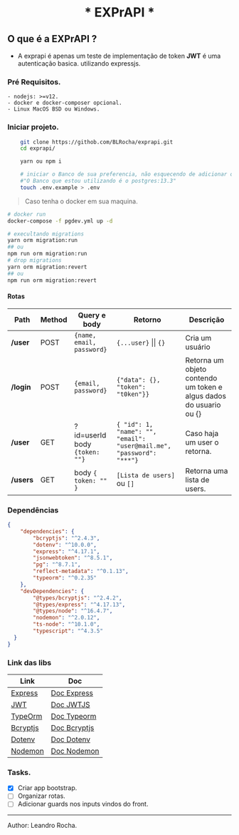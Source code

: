 <h1 align="center">* EXPrAPI *</h1>

## O que é a EXPrAPI ?
- A exprapi é apenas um teste de implementação de token **JWT** é uma autenticação basica. utilizando expressjs.

### Pré Requisitos.
    - nodejs: >=v12.
    - docker e docker-composer opcional.
    - Linux MacOS BSD ou Windows. 

### Iniciar projeto.
```sh
    git clone https://githob.com/BLRocha/exprapi.git
    cd exprapi/

    yarn ou npm i

    # iniciar o Banco de sua preferencia, não esquecendo de adicionar o connector e alterar no ormconfig.json.
    #"O Banco que estou utilizando é o postgres:13.3"
    touch .env.example > .env
```
> Caso tenha o docker em sua maquina.

```bash
# docker run
docker-compose -f pgdev.yml up -d

# execultando migrations
yarn orm migration:run
## ou
npm run orm migration:run
# drop migrations
yarn orm migration:revert
## ou
npm run orm migration:revert

```

#### Rotas 

| Path | Method | Query e body | Retorno | Descrição |
|-     |-       |-       |-          |-     |
| **/user** | POST | `{name, email, password}` | `{...user}` \|\| `{}` | Cria um usuário
| **/login** | POST | `{email, password}` | `{"data": {}, "token": "t0ken"}}` | Retorna um objeto contendo um token e algus dados do usuario ou {} |
| **/user** | GET | \?id=userId body `{token: ""}` | `{ "id": 1, "name": "", "email": "user@mail.me", "password": "***"}` | Caso haja um user o retorna. |
| **/users** | GET | body `{ token: "" }` | `[Lista de users]` ou `[]` | Retorna uma lista de users. |


### Dependências
```json
{
    "dependencies": {
        "bcryptjs": "^2.4.3",
        "dotenv": "^10.0.0",
        "express": "^4.17.1",
        "jsonwebtoken": "^8.5.1",
        "pg": "^8.7.1",
        "reflect-metadata": "^0.1.13",
        "typeorm": "^0.2.35"
    },
    "devDependencies": {
        "@types/bcryptjs": "^2.4.2",
        "@types/express": "^4.17.13",
        "@types/node": "^16.4.7",
        "nodemon": "^2.0.12",
        "ts-node": "^10.1.0",
        "typescript": "^4.3.5"
  }
}
```
### Link das libs
| Link  | Doc   |
|-|-|
| [Express](https://expressjs.com/pt-br/)   | [Doc Express](https://expressjs.com/pt-br/4x/api.html) |
| [JWT](https://www.npmjs.com/package/jsonwebtoken) | [Doc JWTJS](https://www.npmjs.com/package/jsonwebtoken) |
|[TypeOrm]()| [Doc Typeorm](https://typeorm.io/#/)|
|[Bcryptjs](https://www.npmjs.com/package/bcryptjs)| [Doc Bcryptjs](https://www.npmjs.com/package/bcryptjs)|
|[Dotenv](https://www.npmjs.com/package/dotenv)| [Doc Dotenv](https://www.npmjs.com/package/dotenv)|
|[Nodemon](https://nodemon.io/)| [Doc Nodemon](https://github.com/remy/nodemon#nodemon)|


### Tasks.
- [X] Criar app bootstrap.
- [ ] Organizar rotas.
- [ ] Adicionar guards nos inputs vindos do front.

---
Author: Leandro Rocha.